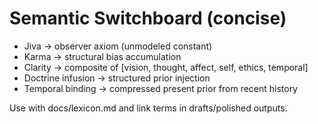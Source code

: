 # Semantic Switchboard (concise)

- Jiva → observer axiom (unmodeled constant)
- Karma → structural bias accumulation
- Clarity → composite of [vision, thought, affect, self, ethics, temporal]
- Doctrine infusion → structured prior injection
- Temporal binding → compressed present prior from recent history

Use with docs/lexicon.md and link terms in drafts/polished outputs.
